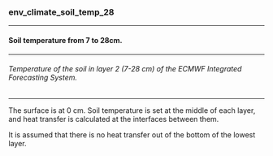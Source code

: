 ### env_climate_soil_temp_28



------
#### Soil temperature from 7 to 28cm.



------
###### Temperature of the soil in layer 2 (7-28 cm) of the ECMWF Integrated Forecasting System.



------
The surface is at 0 cm. Soil temperature is set at the middle of each layer, and heat transfer is calculated at the interfaces between them.

It is assumed that there is no heat transfer out of the bottom of the lowest layer.